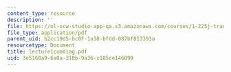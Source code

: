 ```yaml
---
content_type: resource
description: ''
file: https://ol-ocw-studio-app-qa.s3.amazonaws.com/courses/1-225j-transportation-flow-systems-fall-2002/3e5168a96a0a310b9a36c185ce146099_lecture1cumdiag.pdf
file_type: application/pdf
parent_uid: b2cc19d5-bc0f-1a38-bfdd-087bf813393a
resourcetype: Document
title: lecture1cumdiag.pdf
uid: 3e5168a9-6a0a-310b-9a36-c185ce146099
---
```

